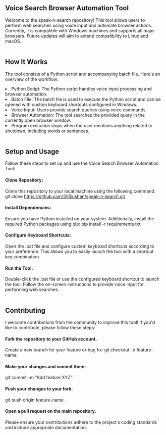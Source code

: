 ## Voice Search Browser Automation Tool
Welcome to the speak-n-search repository! This tool allows users to perform web searches using voice input and automate browser actions. Currently, it is compatible with Windows machines and supports all major browsers. Future updates will aim to extend compatibility to Linux and macOS.
<br>
<br>

## How It Works
The tool consists of a Python script and accompanying batch file. Here's an overview of the workflow:
<li>Python Script: The Python script handles voice input processing and browser automation.
<li>Batch File: The batch file is used to execute the Python script and can be opened with custom keyboard shortcuts configured in Windows.
<li>Voice Input: Users provide search queries using voice commands.
<li>Browser Automation: The tool searches the provided query in the currently open browser window.
<li>Program execution stops when the user mentions anything related to shutdown, including words or sentences.
<br>
<br>

## Setup and Usage
Follow these steps to set up and use the Voice Search Browser Automation Tool:
<br>
#### Clone Repository: 
Clone this repository to your local machine using the following command:
git clone https://github.com/305kishan/speak-n-search.git
<br>
#### Install Dependencies: 
Ensure you have Python installed on your system. Additionally, install the required Python packages using pip:
pip install -r requirements.txt
<br>
#### Configure Keyboard Shortcuts: 
Open the .bat file and configure custom keyboard shortcuts according to your preference. This allows you to easily launch the tool with a shortcut key combination.
<br>
#### Run the Tool: 
Double-click the .bat file or use the configured keyboard shortcut to launch the tool. Follow the on-screen instructions to provide voice input for performing web searches.
<br>
<br>
## Contributing
I welcome contributions from the community to improve this tool! If you'd like to contribute, please follow these steps:
<br>
#### Fork the repository to your GitHub account.
Create a new branch for your feature or bug fix: git checkout -b feature-name.
<br>
#### Make your changes and commit them: 
git commit -m "Add feature XYZ"
<br>
#### Push your changes to your fork: 
git push origin feature-name.
<br>
#### Open a pull request on the main repository.
Please ensure your contributions adhere to the project's coding standards and include appropriate documentation.
<br>
<br>
